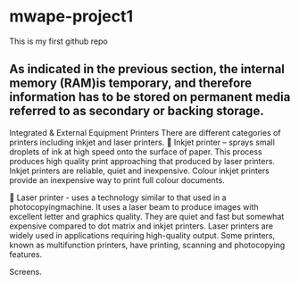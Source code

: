 # mwape-project1
This is my first github repo


## As indicated in the previous section, the internal memory (RAM)is temporary, and therefore information has to be stored on permanent media referred to as secondary or backing storage.

Integrated & External Equipment
Printers
There are different categories of printers including inkjet and laser printers.
 Inkjet printer – sprays small droplets of ink at high speed onto the surface of paper. This process produces high quality print approaching that produced by laser printers. Inkjet printers are reliable, quiet and inexpensive. Colour inkjet printers provide an inexpensive way to print full colour documents.

 Laser printer - uses a technology similar to that used in a photocopyingmachine. It uses a laser beam to produce images with excellent letter and graphics quality. They are quiet and fast but somewhat expensive compared to dot matrix and inkjet printers. Laser printers are widely used in applications requiring high-quality output.
Some printers, known as multifunction printers, have printing, scanning and photocopying features.

Screens.  


